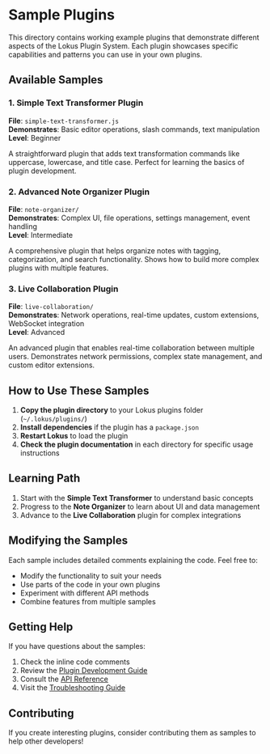 # Sample Plugins

This directory contains working example plugins that demonstrate different aspects of the Lokus Plugin System. Each plugin showcases specific capabilities and patterns you can use in your own plugins.

## Available Samples

### 1. Simple Text Transformer Plugin
**File**: `simple-text-transformer.js`  
**Demonstrates**: Basic editor operations, slash commands, text manipulation  
**Level**: Beginner  

A straightforward plugin that adds text transformation commands like uppercase, lowercase, and title case. Perfect for learning the basics of plugin development.

### 2. Advanced Note Organizer Plugin
**File**: `note-organizer/`  
**Demonstrates**: Complex UI, file operations, settings management, event handling  
**Level**: Intermediate  

A comprehensive plugin that helps organize notes with tagging, categorization, and search functionality. Shows how to build more complex plugins with multiple features.

### 3. Live Collaboration Plugin
**File**: `live-collaboration/`  
**Demonstrates**: Network operations, real-time updates, custom extensions, WebSocket integration  
**Level**: Advanced  

An advanced plugin that enables real-time collaboration between multiple users. Demonstrates network permissions, complex state management, and custom editor extensions.

## How to Use These Samples

1. **Copy the plugin directory** to your Lokus plugins folder (`~/.lokus/plugins/`)
2. **Install dependencies** if the plugin has a `package.json`
3. **Restart Lokus** to load the plugin
4. **Check the plugin documentation** in each directory for specific usage instructions

## Learning Path

1. Start with the **Simple Text Transformer** to understand basic concepts
2. Progress to the **Note Organizer** to learn about UI and data management
3. Advance to the **Live Collaboration** plugin for complex integrations

## Modifying the Samples

Each sample includes detailed comments explaining the code. Feel free to:

- Modify the functionality to suit your needs
- Use parts of the code in your own plugins
- Experiment with different API methods
- Combine features from multiple samples

## Getting Help

If you have questions about the samples:

1. Check the inline code comments
2. Review the [Plugin Development Guide](../plugin-development-guide.md)
3. Consult the [API Reference](../plugin-api-reference.md)
4. Visit the [Troubleshooting Guide](../plugin-troubleshooting.md)

## Contributing

If you create interesting plugins, consider contributing them as samples to help other developers!